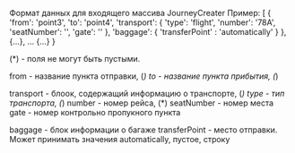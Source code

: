Формат данных для входящего массива JourneyCreater
Пример:
[
    {
        'from': 'point3',
        'to': 'point4',
        'transport': {
            'type': 'flight',
            'number': '78A',
            'seatNumber': '',
            'gate': ''
        },
        'baggage': {
            'transferPoint' : 'automatically'
        }
    },
    {...},
    ...
    {...}
}


(*) - поля не могут быть пустыми.

from - название пункта отправки, (*)
to - название пункта прибытия,  (*)

transport - блоок, содержащий информацию о транспорте, (*)
type - тип  транспорта, (*)
number - номер рейса, (*)
seatNumber - номер места
gate - номер контрольно пропукного пункта 

baggage - блок информации о багаже
transferPoint - место отправки. Может принимать значения automatically, пустое, строку 
